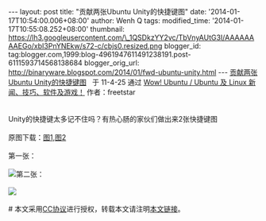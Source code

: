 --- layout: post title: "贡献两张Ubuntu Unity的快捷键图" date:
'2014-01-17T10:54:00.006+08:00' author: Wenh Q tags: modified\_time:
'2014-01-17T10:55:08.252+08:00' thumbnail:
https://lh3.googleusercontent.com/\_1QSDkzYY2vc/TbVnyAUtG3I/AAAAAAAAEGo/xbI3PnYNEkw/s72-c/cbjs0.resized.png
blogger\_id:
tag:blogger.com,1999:blog-4961947611491238191.post-6111593714568138684
blogger\_orig\_url:
http://binaryware.blogspot.com/2014/01/fwd-ubuntu-unity.html ---
[贡献两张Ubuntu
Unity的快捷键图](http://wowubuntu.com/2-ubuntu-unity-keyboard-shorcuts.html) 
 于 11-4-25 通过 [Wow! Ubuntu / Ubuntu 及 Linux
新闻、技巧、软件及游戏！](http://wowubuntu.com/) 作者：freetstar\
\
\
Unity的快捷键太多记不住吗？有热心肠的家伙们做出来2张快捷键图\
\
原图下载：[图1](http://i.imgur.com/cbjs0.png),[图2](http://i.imgur.com/ddQ7n.png)\
\
第一张：\
\
![](https://lh3.googleusercontent.com/_1QSDkzYY2vc/TbVnyAUtG3I/AAAAAAAAEGo/xbI3PnYNEkw/cbjs0.resized.png)第二张：\
\
![](https://lh6.googleusercontent.com/_1QSDkzYY2vc/TbVnyP_UhxI/AAAAAAAAEGk/MtEbIQlfU24/ddQ7n.resized.png)\
\
\#
本文采用[CC协议](http://creativecommons.org/licenses/by/2.5/cn/)进行授权，转载本文请注明[本文链接](http://wowubuntu.com/2-ubuntu-unity-keyboard-shorcuts.html)。
